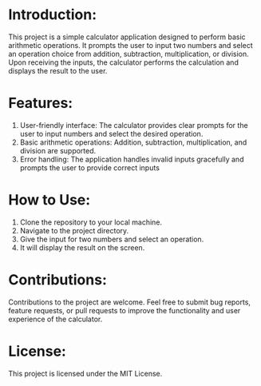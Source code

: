 # Introduction:
This project is a simple calculator application designed to perform basic arithmetic operations. It prompts the user to input two numbers and select an operation choice from addition, subtraction, multiplication, or division. Upon receiving the inputs, the calculator performs the calculation and displays the result to the user.

# Features:
1. User-friendly interface: The calculator provides clear prompts for the user to input numbers and select the desired operation.
2. Basic arithmetic operations: Addition, subtraction, multiplication, and division are supported.
3. Error handling: The application handles invalid inputs gracefully and prompts the user to provide correct inputs

# How to Use:
1. Clone the repository to your local machine.
2. Navigate to the project directory.
3. Give the input for two numbers and select an operation.
4. It will display the result on the screen.

# Contributions:
Contributions to the project are welcome. Feel free to submit bug reports, feature requests, or pull requests to improve the functionality and user experience of the calculator.

# License:
This project is licensed under the MIT License.

